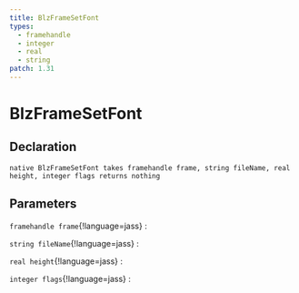 ```yaml
---
title: BlzFrameSetFont
types:
  - framehandle
  - integer
  - real
  - string
patch: 1.31
---
```


# BlzFrameSetFont

## Declaration

```jass
native BlzFrameSetFont takes framehandle frame, string fileName, real height, integer flags returns nothing
```

## Parameters
`framehandle frame`{!language=jass}
: 

`string fileName`{!language=jass}
: 

`real height`{!language=jass}
: 

`integer flags`{!language=jass}
: 
